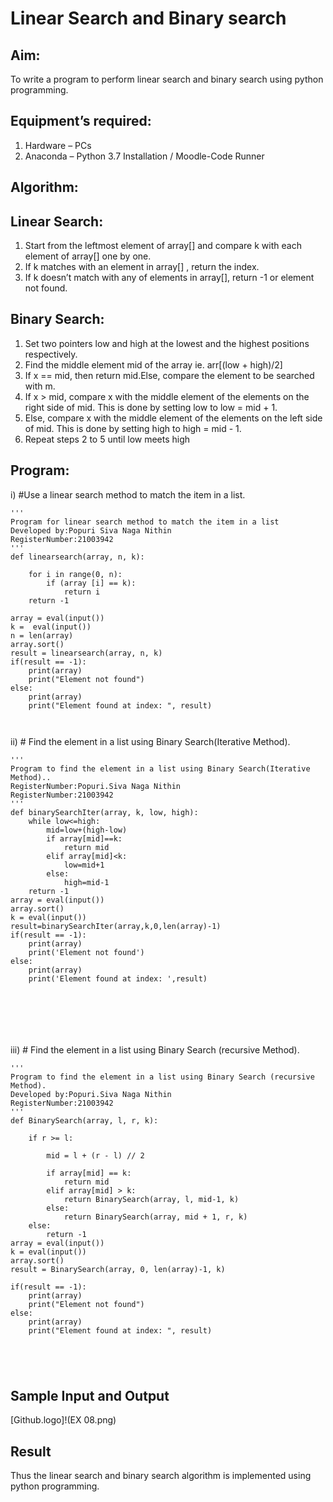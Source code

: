 # Linear Search and Binary search
## Aim:
To write a program to perform linear search and binary search using python programming.
## Equipment’s required:
1.	Hardware – PCs
2.	Anaconda – Python 3.7 Installation / Moodle-Code Runner
## Algorithm:
## Linear Search:
1.	Start from the leftmost element of array[] and compare k with each element of array[] one by one.
2.	If k matches with an element in array[] , return the index.
3.	If k doesn’t match with any of elements in array[], return -1 or element not found.
## Binary Search:
1.	Set two pointers low and high at the lowest and the highest positions respectively.
2.	Find the middle element mid of the array ie. arr[(low + high)/2]
3.	If x == mid, then return mid.Else, compare the element to be searched with m.
4.	If x > mid, compare x with the middle element of the elements on the right side of mid. This is done by setting low to low = mid + 1.
5.	Else, compare x with the middle element of the elements on the left side of mid. This is done by setting high to high = mid - 1.
6.	Repeat steps 2 to 5 until low meets high
## Program:
i)	#Use a linear search method to match the item in a list.
```
''' 
Program for linear search method to match the item in a list
Developed by:Popuri Siva Naga Nithin
RegisterNumber:21003942 
'''
def linearsearch(array, n, k):

    for i in range(0, n):
        if (array [i] == k):
            return i
    return -1

array = eval(input())
k =  eval(input())
n = len(array)
array.sort()
result = linearsearch(array, n, k)
if(result == -1):
    print(array)
    print("Element not found")
else:
    print(array)
    print("Element found at index: ", result)



```
ii)	# Find the element in a list using Binary Search(Iterative Method).
```
''' 
Program to find the element in a list using Binary Search(Iterative Method)..
RegisterNumber:Popuri.Siva Naga Nithin
RegisterNumber:21003942 
'''
def binarySearchIter(array, k, low, high):
    while low<=high:
        mid=low+(high-low)
        if array[mid]==k:
            return mid
        elif array[mid]<k:
            low=mid+1
        else:
            high=mid-1
    return -1
array = eval(input())
array.sort()
k = eval(input())
result=binarySearchIter(array,k,0,len(array)-1)
if(result == -1):
    print(array)
    print('Element not found')
else:
    print(array)
    print('Element found at index: ',result)
    






```
iii)	# Find the element in a list using Binary Search (recursive Method).
```
''' 
Program to find the element in a list using Binary Search (recursive Method).
Developed by:Popuri.Siva Naga Nithin
RegisterNumber:21003942
'''
def BinarySearch(array, l, r, k):

    if r >= l:

        mid = l + (r - l) // 2

        if array[mid] == k:
            return mid
        elif array[mid] > k:
            return BinarySearch(array, l, mid-1, k)
        else:
            return BinarySearch(array, mid + 1, r, k)
    else:
        return -1
array = eval(input())
k = eval(input())
array.sort()
result = BinarySearch(array, 0, len(array)-1, k)

if(result == -1):
    print(array)
    print("Element not found")
else:
    print(array)
    print("Element found at index: ", result)





```
## Sample Input and Output
[Github.logo]!(EX 08.png)





## Result
Thus the linear search and binary search algorithm is implemented using python programming.

